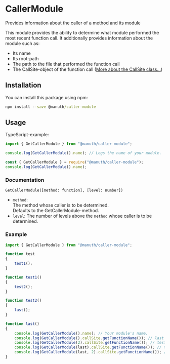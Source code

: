 # CallerModule
Provides information about the caller of a method and its module

This module provides the ability to determine what module performed the most recent function call. It additionally provides information about the module such as:

- Its name
- Its root-path
- The path to the file that performed the function call
- The CallSite-object of the function call ([More about the CallSite class...](https://github.com/v8/v8/wiki/Stack-Trace-API#customizing-stack-traces))

## Installation
You can install this package using npm:
```cmd
npm install --save @manuth/caller-module
```

## Usage
TypeScript-example:
```ts
import { GetCallerModule } from "@manuth/caller-module";

console.log(GetCallerModule().name); // Logs the name of your module. 
```

```js
const { GetCallerModule } = require("@manuth/caller-module");
console.log(GetCallerModule().name);
```

### Documentation
`GetCallerModule([method: function], [level: number])`
 - `method`:  
   The method whose caller is to be determined.  
   Defaults to the GetCallerModule-method.
 - `level`:
   The number of levels above the `method` whose caller is to be determined.

### Example
```ts
import { GetCallerModule } from "@manuth/caller-module";

function test
{
    test1();
}

function test1()
{
    test2();
}

function test2()
{
    last();
}

function last()
{
    console.log(GetCallerModule().name); // Your module's name.
    console.log(GetCallerModule().callSite.getFunctionName()); // last
    console.log(GetCallerModule(2).callSite.getFunctionName()); // test2
    console.log(GetCallerModule(last).callSite.getFunctionName()); // test2
    console.log(GetCallerModule(last, 2).callSite.getFunctionName()); // test1
}
```
